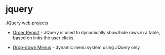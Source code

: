 # jquery
JQuery web projects

* [Order Report](/report) - JQuery is used to dynamically show/hide rows in a table, based on links the user clicks.

* [Drop-down Menus](/dropdown-menus) - dynamic menu system using JQuery only
